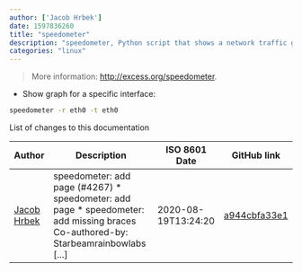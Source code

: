 ```yaml
---
author: ['Jacob Hrbek']
date: 1597836260
title: "speedometer"
description: "speedometer, Python script that shows a network traffic graph in the terminal."
categories: "linux"
---
```

> More information: <http://excess.org/speedometer>.

- Show graph for a specific interface:

```bash
speedometer -r eth0 -t eth0
```
List of changes to this documentation


Author | Description | ISO 8601 Date | GitHub link
------|-----|-----|-----
[Jacob Hrbek](mailto:kreyren@rixotstudio.cz) | speedometer: add page (#4267) * speedometer: add page * speedometer: add missing braces Co-authored-by: Starbeamrainbowlabs [...] | 2020-08-19T13:24:20 | [a944cbfa33e1](https://github.com/tldr-pages/tldr/commit/a944cbfa33e1dc55d4859bd3e84efb144379ba4b)

